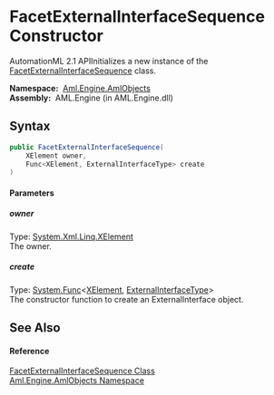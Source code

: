 FacetExternalInterfaceSequence Constructor
==========================================
AutomationML 2.1 APIInitializes a new instance of the [FacetExternalInterfaceSequence][1] class.

  **Namespace:**  [Aml.Engine.AmlObjects][2]  
  **Assembly:**  AML.Engine (in AML.Engine.dll)

Syntax
------

```csharp
public FacetExternalInterfaceSequence(
	XElement owner,
	Func<XElement, ExternalInterfaceType> create
)
```

#### Parameters

##### *owner*
Type: [System.Xml.Linq.XElement][3]  
The owner.

##### *create*
Type: [System.Func][4]&lt;[XElement][3], [ExternalInterfaceType][5]>  
The constructor function to create an ExternalInterface object.


See Also
--------

#### Reference
[FacetExternalInterfaceSequence Class][1]  
[Aml.Engine.AmlObjects Namespace][2]  

[1]: README.md
[2]: ../README.md
[3]: https://docs.microsoft.com/dotnet/api/system.xml.linq.xelement
[4]: https://docs.microsoft.com/dotnet/api/system.func-2
[5]: ../../Aml.Engine.CAEX/ExternalInterfaceType/README.md
[6]: https://www.automationml.org
[7]: ../../icons/logoShade.png
